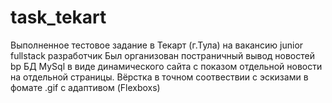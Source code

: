 # task_tekart
Выполненное тестовое задание в Текарт (г.Тула) на вакансию junior fullstack разработчик
Был организован постраничный вывод новостей bp БД MySql в виде динамического сайта с показом отдельной новости на отдельной страницы.
Вёрстка в точном соотвествии с эскизами в фомате .gif с адаптивом (Flexboxs)
